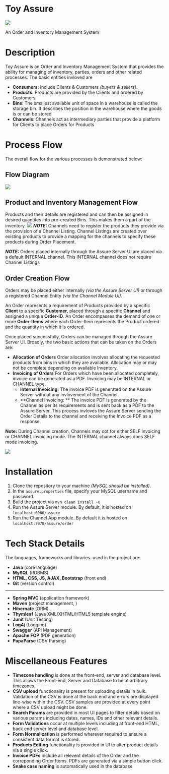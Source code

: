# Toy Assure
![](https://i.ibb.co/30139VR/nextscm-squarelogo-1500222803446.png)

An Order and Inventory Management System

# Description
Toy Assure is an Order and Inventory Management System that provides the ability for managing of inventory, parties, orders and other related processes.
The basic entities invloved are
+ **Consumers**:
Include Clients & Customers *(buyers & sellers)*.
+ **Products**:
Products are provided by the Clients and ordered by Customers
+ **Bins**:
The smallest available unit of space in a warehouse is called the storage bin. It describes the position in the warehouse where the goods is or can be stored
+ **Channels**:
Channels act as intermediary parties that provide a platform for Clients to place Orders for Products

# Process Flow
The overall flow for the various processes is demonstrated below:
## Flow Diagram
![](https://i.ibb.co/31t3pX4/Untitled-Diagram.png)

## Product and Inventory Management Flow
Products and their details are registered and can then be assigned in desired quantites into pre-created Bins. This makes them a part of the inventory.
![](https://i.ibb.co/N65J8QV/Untitled-Diagram-1.png)
***NOTE:*** Channels need to register the products they provide via the provision of a Channel Listing. Channel Listings are created over existing products to provide a mapping for the channels to specify these products during Order Placement.

***NOTE:*** Orders placed internally through the Assure Server UI are placed via a default INTERNAL channel. This INTERNAL channel does not require Channel Listings

## Order Creation Flow
Orders may be placed either internally *(via the Assure Server UI)* or through a registered Channel Entity *(via the Channel Module UI)*.

An Order represents a requirement of Products provided by a specific **Client** to a specific **Customer**, placed through a specific **Channel** and assigned a unique **Order-ID**.
An Order encompasses the demand of one or more **Order-Items** where each Order-Item represents the Product ordered and the quantity in which it is ordered.

Once placed successfully, Orders can be managed through the Assure Server UI. Broadly, the two basic actions that can be taken on the Orders are:
+ **Allocation of Orders**
Order allocation involves allocating the requested products from bins in which they are available. Allocation may or may not be complete depending on available Inventory.
+ **Invoicing of Orders**
For Orders which have been allocated completely, invoice can be generated as a PDF. Invoicing may be INTERNAL or CHANNEL type.
	+ **Internal Invoicing:** The invoice PDF is generated on the Assure Server without any invlovement of the Channel.
	+ **Channel Invoicing: ** The invoice PDF is generated by the Channel as per its requirements and is sent back as a PDF to the Assure Server. This process invloves the Assure Server sending the Order Details to the channel and receiving the Invoice PDF as a response.

**Note:** During Channel creation, Channels may opt for either SELF invoicing or CHANNEL invoicing mode. The INTERNAL channel always does SELF mode invoicing.

![](https://i.ibb.co/8zqgzC7/Untitled-Diagram-2.png)

# Installation
1. Clone the repository to your machine *(MySQL should be installed)*.
2. In the ```assure.properties``` file, specify your MySQL username and password.
3. Build the project via ```mvn clean install -U```
4. Run the Assure Server module. By default, it is hosted on ```localhost:6060/assure```
5. Run the Channel App module.  By default it is hosted on ```localhost:7070/assure/order```

# Tech Stack Details
The languages, frameworks and libraries. used in the project are:
+ **Java** (core language)
+ **MySQL** (RDBMS)
+ **HTML, CSS, JS, AJAX, Bootstrap** (front end)
+ **Git** (version control)
---
+ **Spring MVC** (application framework)
+ **Maven** (project management, )
+ **Hibernate** (ORM)
+ **Thymleaf** (Java XML/XHTML/HTML5 template engine)
+ **Junit** (Unit Testing)
+ **Log4j** (Logging)
+ **Swagger** (API Management)
+ **Apache FOP** (PDF generation)
+ **PapaParse** (CSV Parsing)


# Miscellaneous Features
+ **Timezone handling** is done at the front-end, server and database level. This allows the Front-end, Server and Database to be at arbitrary timezones.
+ **CSV upload** functionality is present for uploading details in bulk. Validation of the CSV is done at the back end and errors are displayed line-wise within the CSV. CSV samples are provided at every point where a CSV upload might be done.
+ **Search Params** are provided in most UI pages to filter details based on various params including dates, names, IDs and other relevant details.
+ **Form Validations** occur at multiple levels including at front-end HTML, back end server level and database level.
+ **Form Normalization** is performed wherever required to ensure a consistent data format is stored.
+ **Products Editing** functionality is provided in UI to alter product details via a single click.
+ **Invoice PDFs** include all relevent details of the Order and the correponding Order Items. PDFs are generated via a simple button click.
+ **Snake case naming** is automatically used in the database



